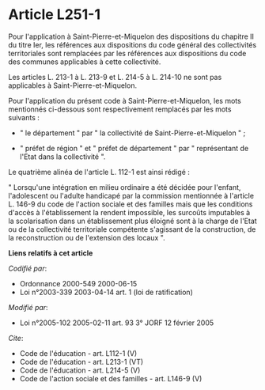 # Article L251-1

Pour l'application à Saint-Pierre-et-Miquelon des dispositions du chapitre II du titre Ier, les références aux dispositions
du code général des collectivités territoriales sont remplacées par les références aux dispositions du code des communes
applicables à cette collectivité. 

Les articles L. 213-1 à L. 213-9 et L. 214-5 à L. 214-10 ne sont pas applicables à Saint-Pierre-et-Miquelon. 

Pour l'application du présent code à Saint-Pierre-et-Miquelon, les mots mentionnés ci-dessous sont respectivement remplacés
par les mots suivants :

- " le département " par " la collectivité de Saint-Pierre-et-Miquelon " ;

- " préfet de région " et " préfet de département " par " représentant de l'Etat dans la collectivité ". 

Le quatrième alinéa de l'article L. 112-1 est ainsi rédigé : 

" Lorsqu'une intégration en milieu ordinaire a été décidée pour l'enfant, l'adolescent ou l'adulte handicapé par la
commission mentionnée à l'article L. 146-9 du code de l'action sociale et des familles mais que les conditions d'accès à
l'établissement la rendent impossible, les surcoûts imputables à la scolarisation dans un établissement plus éloigné sont à
la charge de l'Etat ou de la collectivité territoriale compétente s'agissant de la construction, de la reconstruction ou de
l'extension des locaux ".

**Liens relatifs à cet article**

_Codifié par_:

  - Ordonnance 2000-549 2000-06-15
  - Loi n°2003-339 2003-04-14 art. 1 (loi de ratification)

_Modifié par_:

  - Loi n°2005-102 2005-02-11 art. 93 3° JORF 12 février 2005

_Cite_:

  - Code de l'éducation - art. L112-1 (V)
  - Code de l'éducation - art. L213-1 (VT)
  - Code de l'éducation - art. L214-5 (V)
  - Code de l'action sociale et des familles - art. L146-9 (V)
